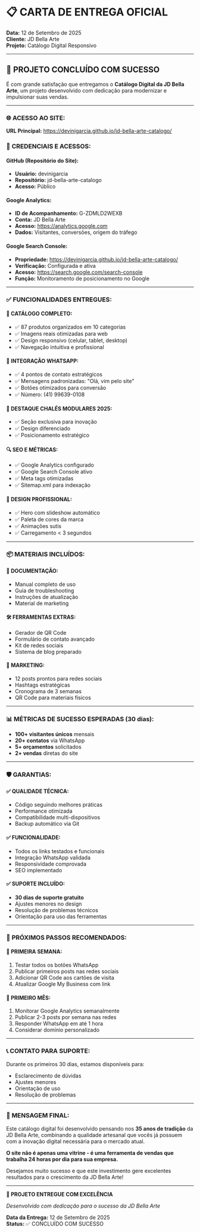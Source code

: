 # 📋 CARTA DE ENTREGA OFICIAL

**Data:** 12 de Setembro de 2025  
**Cliente:** JD Bella Arte  
**Projeto:** Catálogo Digital Responsivo  

---

## 🎉 **PROJETO CONCLUÍDO COM SUCESSO**

É com grande satisfação que entregamos o **Catálogo Digital da JD Bella Arte**, um projeto desenvolvido com dedicação para modernizar e impulsionar suas vendas.

---

### 🌐 **ACESSO AO SITE:**
**URL Principal:** https://devinigarcia.github.io/jd-bella-arte-catalogo/

### 📱 **CREDENCIAIS E ACESSOS:**

#### **GitHub (Repositório do Site):**
- **Usuário:** devinigarcia
- **Repositório:** jd-bella-arte-catalogo
- **Acesso:** Público

#### **Google Analytics:**
- **ID de Acompanhamento:** G-ZDMLD2WEXB
- **Conta:** JD Bella Arte
- **Acesso:** https://analytics.google.com
- **Dados:** Visitantes, conversões, origem do tráfego

#### **Google Search Console:**
- **Propriedade:** https://devinigarcia.github.io/jd-bella-arte-catalogo/
- **Verificação:** Configurada e ativa
- **Acesso:** https://search.google.com/search-console
- **Função:** Monitoramento de posicionamento no Google

---

### ✅ **FUNCIONALIDADES ENTREGUES:**

#### **🎯 CATÁLOGO COMPLETO:**
- ✅ 87 produtos organizados em 10 categorias
- ✅ Imagens reais otimizadas para web
- ✅ Design responsivo (celular, tablet, desktop)
- ✅ Navegação intuitiva e profissional

#### **📱 INTEGRAÇÃO WHATSAPP:**
- ✅ 4 pontos de contato estratégicos
- ✅ Mensagens padronizadas: "Olá, vim pelo site"
- ✅ Botões otimizados para conversão
- ✅ Número: (41) 99639-0108

#### **🏡 DESTAQUE CHALÉS MODULARES 2025:**
- ✅ Seção exclusiva para inovação
- ✅ Design diferenciado
- ✅ Posicionamento estratégico

#### **🔍 SEO E MÉTRICAS:**
- ✅ Google Analytics configurado
- ✅ Google Search Console ativo
- ✅ Meta tags otimizadas
- ✅ Sitemap.xml para indexação

#### **🎨 DESIGN PROFISSIONAL:**
- ✅ Hero com slideshow automático
- ✅ Paleta de cores da marca
- ✅ Animações sutis
- ✅ Carregamento < 3 segundos

---

### 📦 **MATERIAIS INCLUÍDOS:**

#### **📖 DOCUMENTAÇÃO:**
- Manual completo de uso
- Guia de troubleshooting
- Instruções de atualização
- Material de marketing

#### **🛠️ FERRAMENTAS EXTRAS:**
- Gerador de QR Code
- Formulário de contato avançado
- Kit de redes sociais
- Sistema de blog preparado

#### **🎯 MARKETING:**
- 12 posts prontos para redes sociais
- Hashtags estratégicas
- Cronograma de 3 semanas
- QR Code para materiais físicos

---

### 📊 **MÉTRICAS DE SUCESSO ESPERADAS (30 dias):**
- **100+ visitantes únicos** mensais
- **20+ contatos** via WhatsApp
- **5+ orçamentos** solicitados
- **2+ vendas** diretas do site

---

### 🛡️ **GARANTIAS:**

#### **✅ QUALIDADE TÉCNICA:**
- Código seguindo melhores práticas
- Performance otimizada
- Compatibilidade multi-dispositivos
- Backup automático via Git

#### **✅ FUNCIONALIDADE:**
- Todos os links testados e funcionais
- Integração WhatsApp validada
- Responsividade comprovada
- SEO implementado

#### **✅ SUPORTE INCLUÍDO:**
- **30 dias de suporte gratuito**
- Ajustes menores no design
- Resolução de problemas técnicos
- Orientação para uso das ferramentas

---

### 🚀 **PRÓXIMOS PASSOS RECOMENDADOS:**

#### **📅 PRIMEIRA SEMANA:**
1. Testar todos os botões WhatsApp
2. Publicar primeiros posts nas redes sociais
3. Adicionar QR Code aos cartões de visita
4. Atualizar Google My Business com link

#### **📅 PRIMEIRO MÊS:**
1. Monitorar Google Analytics semanalmente
2. Publicar 2-3 posts por semana nas redes
3. Responder WhatsApp em até 1 hora
4. Considerar domínio personalizado

---

### 📞 **CONTATO PARA SUPORTE:**

Durante os primeiros 30 dias, estamos disponíveis para:
- Esclarecimento de dúvidas
- Ajustes menores
- Orientação de uso
- Resolução de problemas

---

### 🎊 **MENSAGEM FINAL:**

Este catálogo digital foi desenvolvido pensando nos **35 anos de tradição** da JD Bella Arte, combinando a qualidade artesanal que vocês já possuem com a inovação digital necessária para o mercado atual.

**O site não é apenas uma vitrine - é uma ferramenta de vendas que trabalha 24 horas por dia para sua empresa.**

Desejamos muito sucesso e que este investimento gere excelentes resultados para o crescimento da JD Bella Arte!

---

**🎯 PROJETO ENTREGUE COM EXCELÊNCIA**

*Desenvolvido com dedicação para o sucesso da JD Bella Arte*

**Data da Entrega:** 12 de Setembro de 2025  
**Status:** ✅ CONCLUÍDO COM SUCESSO
